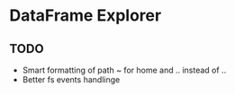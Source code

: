 # DataFrame Explorer

## TODO

- Smart formatting of path ~ for home and ‥ instead of .. 
- Better fs events handlinge